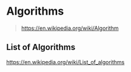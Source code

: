 # Algorithms

> <https://en.wikipedia.org/wiki/Algorithm>

## List of Algorithms

<https://en.wikipedia.org/wiki/List_of_algorithms>
